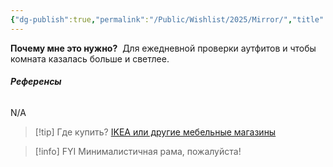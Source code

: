 ```yaml
---
{"dg-publish":true,"permalink":"/Public/Wishlist/2025/Mirror/","title":"🪞 Зеркало в пол","tags":["дом","уют"]}
---
```



**Почему мне это нужно?** 
Для ежедневной проверки аутфитов и чтобы комната казалась больше и светлее.

###### **Референсы** 
N/A

> [!tip] Где купить?
> [IKEA или другие мебельные магазины](placeholder_link)

> [!info] FYI
> Минималистичная рама, пожалуйста!